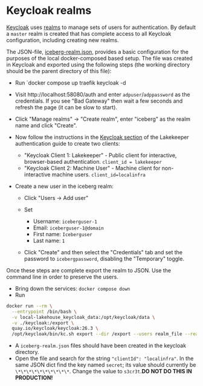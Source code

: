 # Keycloak realms

[Keycloak](https://www.keycloak.org/) uses
[realms](https://docs.redhat.com/en/documentation/red_hat_build_of_keycloak/26.0/html/server_administration_guide/red_hat_build_of_keycloak_features_and_concepts#core_concepts_and_terms)
to manage sets of users for authentication. By default a `master` realm is created that has complete
access to all Keycloak configuration, including creating new realms.

The JSON-file, [iceberg-realm.json](./iceberg-realm.json), provides a basic configuration for the purposes
of the local docker-composed based setup. The file was created in Keycloak and exported using the
following steps (the working directory should be the parent directory of this file):

- Run `docker compose up traefik keycloak -d
- Visit http://localhost:58080/auth and enter `adpuser`/`adppassword` as the credentials.
  If you see "Bad Gateway" then wait a few seconds and refresh the page (it can be slow to start).
- Click "Manage realms" -> "Create realm", enter "iceberg" as the realm name and click "Create".
- Now follow the instructions in the [Keycloak section](https://docs.lakekeeper.io/docs/nightly/authentication/#keycloak)
  of the Lakekeeper authentication guide to create two clients:

  - "Keycloak Client 1: Lakekeeper" -  Public client for interactive, browser-based authentication. `client_id = lakekeeper`
  - "Keycloak Client 2: Machine User" - Machine client for non-interactive machine users. `client_id=localinfra`

- Create a new user in the iceberg realm:

  - Click "Users -> Add user"
  - Set

    - Username: `iceberguser-1`
    - Email: `iceberguser-1@domain`
    - First name: `Iceberguser`
    - Last name: `1`

  - Click "Create" and then select the "Credentials" tab and set the password to `icebergpassword`, disabling the "Temporary" toggle.

Once these steps are complete export the realm to JSON. Use the command line in order to preserve
the users.

- Bring down the services: `docker compose down`
- Run

```sh
docker run --rm \
  --entrypoint /bin/bash \
  -v local-lakehouse_keycloak_data:/opt/keycloak/data \
  -v ./keycloak:/export \
  quay.io/keycloak/keycloak:26.3 \
  /opt/keycloak/bin/kc.sh export --dir /export --users realm_file --realm iceberg
```

- A `iceberg-realm.json` files should have been created in the keycloak directory.
- Open the file and search for the string `"clientId": "localinfra"`.
  In the same JSON dict find the key named `secret`; its value should currently be `\*\*\*\*\*\*\*\*\*\*`.
  Change the value to `s3cr3t`.**DO NOT DO THIS IN PRODUCTION!**
